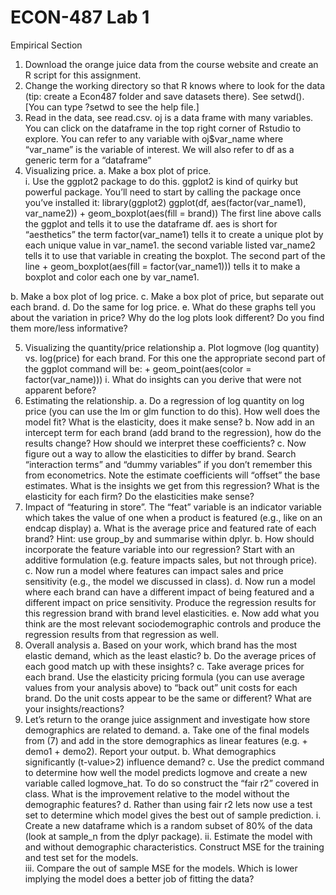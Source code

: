 # ECON-487 Lab 1
Empirical Section
1)	Download the orange juice data from the course website and create an R script for this assignment. 
2)	Change the working directory so that R knows where to look for the data (tip: create a Econ487 folder and save datasets there).  See setwd(). [You can type ?setwd to see the help file.] 
3)	Read in the data, see read.csv. oj is a data frame with many variables. You can click on the dataframe in the top right corner of Rstudio to explore. You can refer to any variable with oj$var_name where “var_name” is the variable of interest.  We will also refer to df as a generic term for a “dataframe”  
4)	Visualizing price.
a.	Make a box plot of price.  
i.	Use the ggplot2 package to do this.  ggplot2 is kind of quirky but powerful package.  You’ll need to start by calling the package once you’ve installed it:
library(ggplot2)
ggplot(df, aes(factor(var_name1), var_name2)) + geom_boxplot(aes(fill = brand))
The first line above calls the ggplot and tells it to use the dataframe df.
aes is short for “aesthetics”
the term factor(var_name1) tells it to create a unique plot by each unique value in var_name1.
the second variable listed var_name2 tells it to use that variable in creating the boxplot.
The second part of the line + geom_boxplot(aes(fill = factor(var_name1))) tells it to make a boxplot and color each one by var_name1.

b.	Make a box plot of log price.
c.	Make a box plot of price, but separate out each brand.
d.	Do the same for log price. 
e.	What do these graphs tell you about the variation in price? Why do the log plots look different? Do you find them more/less informative?

5)	Visualizing the quantity/price relationship
a.	Plot logmove (log quantity) vs. log(price) for each brand.  For this one the appropriate second part of the ggplot command will be: + geom_point(aes(color = factor(var_name)))
i.	What do insights can you derive that were not apparent before?
6)	Estimating the relationship.
a.	Do a regression of log quantity on log price (you can use the lm or glm function to do this). How well does the model fit? What is the elasticity, does it make sense?
b.	Now add in an intercept term for each brand (add brand to the regression), how do the results change? How should we interpret these coefficients?
c.	Now figure out a way to allow the elasticities to differ by brand. Search “interaction terms” and “dummy variables” if you don’t remember this from econometrics. Note the estimate coefficients will “offset” the base estimates. What is the insights we get from this regression? What is the elasticity for each firm? Do the elasticities make sense?
7)	Impact of “featuring in store”.  The “feat” variable is an indicator variable which takes the value of one when a product is featured (e.g., like on an endcap display) 
a.	What is the average price and featured rate of each brand?  Hint:  use group_by and summarise within dplyr.
b.	How should incorporate the feature variable into our regression? Start with an additive formulation (e.g. feature impacts sales, but not through price).
c.	Now run a model where features can impact sales and price sensitivity (e.g., the model we discussed in class).
d.	Now run a model where each brand can have a different impact of being featured and a different impact on price sensitivity. 
Produce the regression results for this regression brand with brand level elasticities. 
e.	Now add what you think are the most relevant sociodemographic controls and produce the regression results from that regression as well.  
8)	Overall analysis
a.	Based on your work, which brand has the most elastic demand, which as the least elastic? 
b.	Do the average prices of each good match up with these insights?
c.	Take average prices for each brand. Use the elasticity pricing formula (you can use average values from your analysis above) to “back out” unit costs for each brand. Do the unit costs appear to be the same or different? What are your insights/reactions?
9)	Let’s return to the orange juice assignment and investigate how store demographics are related to demand.
a.	Take one of the final models from (7) and add in the store demographics as linear features (e.g. + demo1 + demo2). Report your output.
b.	What demographics significantly (t-value>2) influence demand? 
c.	Use the predict command to determine how well the model predicts logmove and create a new variable called logmove_hat. To do so construct the “fair r2” covered in class.  What is the improvement relative to the model without the demographic features? 
d.	Rather than using fair r2 lets now use a test set to determine which model gives the best out of sample prediction.
i.	Create a new dataframe which is a random subset of 80% of the data (look at sample_n from the dplyr package).
ii.	Estimate the model with and without demographic characteristics.  Construct MSE for the training and test set for the models.  
iii.	Compare the out of sample MSE for the models.  Which is lower implying the model does a better job of fitting the data?
